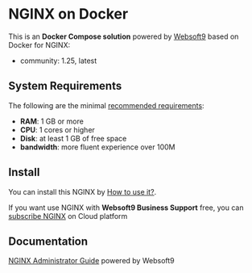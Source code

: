 # NGINX on Docker  

This is an **Docker Compose solution** powered by [Websoft9](https://www.websoft9.com) based on Docker for NGINX:


 - community:  1.25, latest


## System Requirements

The following are the minimal [recommended requirements](https://github.com/nginx/docker#recommended-system-requirements):

* **RAM**: 1 GB or more
* **CPU**: 1 cores or higher
* **Disk**: at least 1 GB of free space
* **bandwidth**: more fluent experience over 100M  

## Install

You can install this NGINX by [How to use it?](https://github.com/Websoft9/docker-library#how-to-use-it).   

If you want use NGINX with **Websoft9 Business Support** free, you can [subscribe NGINX](https://www.websoft9.com/apps) on Cloud platform

## Documentation

[NGINX Administrator Guide](https://support.websoft9.com/docs/nginx) powered by Websoft9